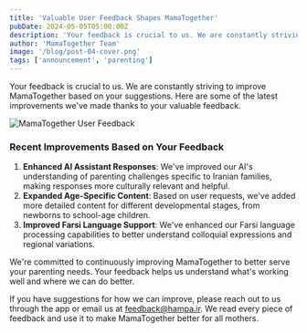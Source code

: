 ```yaml
---
title: 'Valuable User Feedback Shapes MamaTogether'
pubDate: 2024-05-05T05:00:00Z
description: 'Your feedback is crucial to us. We are constantly striving to improve MamaTogether based on your suggestions. Here are some of the latest improvements.'
author: 'MamaTogether Team'
image: '/blog/post-04-cover.png'
tags: ['announcement', 'parenting']
---
```


Your feedback is crucial to us. We are constantly striving to improve MamaTogether based on your suggestions. Here are some of the latest improvements we've made thanks to your valuable feedback.

![MamaTogether User Feedback](/blog/post-04.png)

### Recent Improvements Based on Your Feedback

1. **Enhanced AI Assistant Responses**: We've improved our AI's understanding of parenting challenges specific to Iranian families, making responses more culturally relevant and helpful.
2. **Expanded Age-Specific Content**: Based on user requests, we've added more detailed content for different developmental stages, from newborns to school-age children.
3. **Improved Farsi Language Support**: We've enhanced our Farsi language processing capabilities to better understand colloquial expressions and regional variations.

We're committed to continuously improving MamaTogether to better serve your parenting needs. Your feedback helps us understand what's working well and where we can do better.

If you have suggestions for how we can improve, please reach out to us through the app or email us at feedback@hampa.ir. We read every piece of feedback and use it to make MamaTogether better for all mothers.